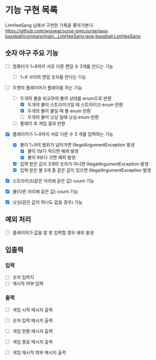 # 기능 구현 목록
LimHeeSang 님께서 구현한 기록을 쫒아가본다.  
https://github.com/woowacourse-precourse/java-baseball/compare/main...LimHeeSang:java-baseball:LimHeeSang


## 숫자 야구 주요 기능
- [ ] 컴퓨터가 1~9까지 서로 다른 랜덤 수 3개를 만드는 기능
  - [ ] 1~9 사이의 랜덤 숫자를 만다는 기능
  
- [ ] 두명의 플레이어가 플레이를 하는 기능
  - [ ] 두개의 볼을 비교하여 볼의 상태를 enum으로 반환
    - [X] 두개의 볼이 스트라이크일 때 스트라이크 enum 반환
    - [X] 두개의 볼이 볼일 때 볼 enum 반환
    - [ ] 두개의 볼이 낫싱 일때 낫싱 enum 반환
  - [ ] 플레이 후 게임 결과 반환
  
- [X] 플레이어가 1~9까지 서로 다른 수 3 개를 입력하는 기능
  - [X] 볼이 1~9의 범위가 넘어가면 IllegalArgumentException 발생
    - [X] 볼이 1보다 작으면 예외 발생
    - [X] 볼이 9보다 크면 예외 발생
  - [X] 입력 받은 값이 3개의 숫자가 아니면 IllegalArgumentException 발생
  - [X] 입력 받은 볼 3개 중 같은 값이 있으면 IllegalArgumentException 발생
  
- [X] 스트라이크(같은 자리에 같은 값) count 기능
- [X] 볼(다른 자리에 같은 값) count 기능
- [X] 낫싱(같은 값이 하나도 없을 경우) 기능


## 예외 처리
- [ ] 플레이어가 값을 잘 못 입력할 경우 예외 발생


## 입출력
### 입력
- [ ] 숫자 입력지
- [ ] 재시작 여부 입력

### 출력
- [ ] 게임 시작 메시지 출력
- [ ] 숫자 입력 메시지 출력
- [ ] 게임 현황 메시지 출력
- [ ] 게임 종료 메시지 출력
- [ ] 게임 재시작 여부 메시지 출력

